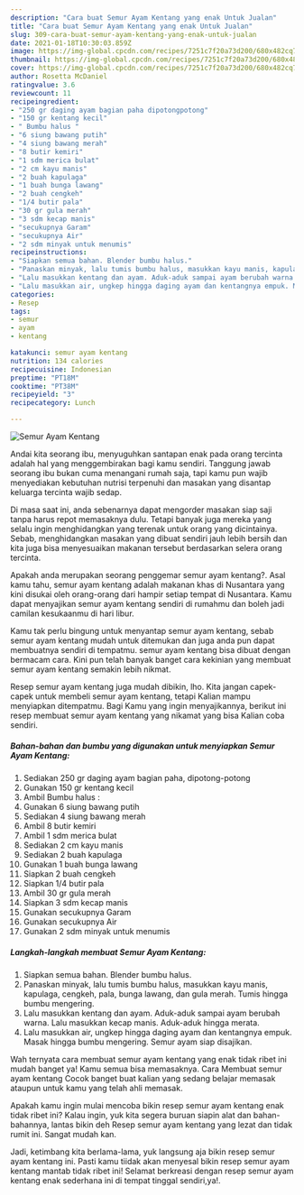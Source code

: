 ```yaml
---
description: "Cara buat Semur Ayam Kentang yang enak Untuk Jualan"
title: "Cara buat Semur Ayam Kentang yang enak Untuk Jualan"
slug: 309-cara-buat-semur-ayam-kentang-yang-enak-untuk-jualan
date: 2021-01-18T10:30:03.859Z
image: https://img-global.cpcdn.com/recipes/7251c7f20a73d200/680x482cq70/semur-ayam-kentang-foto-resep-utama.jpg
thumbnail: https://img-global.cpcdn.com/recipes/7251c7f20a73d200/680x482cq70/semur-ayam-kentang-foto-resep-utama.jpg
cover: https://img-global.cpcdn.com/recipes/7251c7f20a73d200/680x482cq70/semur-ayam-kentang-foto-resep-utama.jpg
author: Rosetta McDaniel
ratingvalue: 3.6
reviewcount: 11
recipeingredient:
- "250 gr daging ayam bagian paha dipotongpotong"
- "150 gr kentang kecil"
- " Bumbu halus "
- "6 siung bawang putih"
- "4 siung bawang merah"
- "8 butir kemiri"
- "1 sdm merica bulat"
- "2 cm kayu manis"
- "2 buah kapulaga"
- "1 buah bunga lawang"
- "2 buah cengkeh"
- "1/4 butir pala"
- "30 gr gula merah"
- "3 sdm kecap manis"
- "secukupnya Garam"
- "secukupnya Air"
- "2 sdm minyak untuk menumis"
recipeinstructions:
- "Siapkan semua bahan. Blender bumbu halus."
- "Panaskan minyak, lalu tumis bumbu halus, masukkan kayu manis, kapulaga, cengkeh, pala, bunga lawang, dan gula merah. Tumis hingga bumbu mengering."
- "Lalu masukkan kentang dan ayam. Aduk-aduk sampai ayam berubah warna. Lalu masukkan kecap manis. Aduk-aduk hingga merata."
- "Lalu masukkan air, ungkep hingga daging ayam dan kentangnya empuk. Masak hingga bumbu mengering. Semur ayam siap disajikan."
categories:
- Resep
tags:
- semur
- ayam
- kentang

katakunci: semur ayam kentang 
nutrition: 134 calories
recipecuisine: Indonesian
preptime: "PT18M"
cooktime: "PT38M"
recipeyield: "3"
recipecategory: Lunch

---
```



![Semur Ayam Kentang](https://img-global.cpcdn.com/recipes/7251c7f20a73d200/680x482cq70/semur-ayam-kentang-foto-resep-utama.jpg)

Andai kita seorang ibu, menyuguhkan santapan enak pada orang tercinta adalah hal yang menggembirakan bagi kamu sendiri. Tanggung jawab seorang ibu bukan cuma menangani rumah saja, tapi kamu pun wajib menyediakan kebutuhan nutrisi terpenuhi dan masakan yang disantap keluarga tercinta wajib sedap.

Di masa  saat ini, anda sebenarnya dapat mengorder masakan siap saji tanpa harus repot memasaknya dulu. Tetapi banyak juga mereka yang selalu ingin menghidangkan yang terenak untuk orang yang dicintainya. Sebab, menghidangkan masakan yang dibuat sendiri jauh lebih bersih dan kita juga bisa menyesuaikan makanan tersebut berdasarkan selera orang tercinta. 



Apakah anda merupakan seorang penggemar semur ayam kentang?. Asal kamu tahu, semur ayam kentang adalah makanan khas di Nusantara yang kini disukai oleh orang-orang dari hampir setiap tempat di Nusantara. Kamu dapat menyajikan semur ayam kentang sendiri di rumahmu dan boleh jadi camilan kesukaanmu di hari libur.

Kamu tak perlu bingung untuk menyantap semur ayam kentang, sebab semur ayam kentang mudah untuk ditemukan dan juga anda pun dapat membuatnya sendiri di tempatmu. semur ayam kentang bisa dibuat dengan bermacam cara. Kini pun telah banyak banget cara kekinian yang membuat semur ayam kentang semakin lebih nikmat.

Resep semur ayam kentang juga mudah dibikin, lho. Kita jangan capek-capek untuk membeli semur ayam kentang, tetapi Kalian mampu menyiapkan ditempatmu. Bagi Kamu yang ingin menyajikannya, berikut ini resep membuat semur ayam kentang yang nikamat yang bisa Kalian coba sendiri.

<!--inarticleads1-->

##### Bahan-bahan dan bumbu yang digunakan untuk menyiapkan Semur Ayam Kentang:

1. Sediakan 250 gr daging ayam bagian paha, dipotong-potong
1. Gunakan 150 gr kentang kecil
1. Ambil  Bumbu halus :
1. Gunakan 6 siung bawang putih
1. Sediakan 4 siung bawang merah
1. Ambil 8 butir kemiri
1. Ambil 1 sdm merica bulat
1. Sediakan 2 cm kayu manis
1. Sediakan 2 buah kapulaga
1. Gunakan 1 buah bunga lawang
1. Siapkan 2 buah cengkeh
1. Siapkan 1/4 butir pala
1. Ambil 30 gr gula merah
1. Siapkan 3 sdm kecap manis
1. Gunakan secukupnya Garam
1. Gunakan secukupnya Air
1. Gunakan 2 sdm minyak untuk menumis




<!--inarticleads2-->

##### Langkah-langkah membuat Semur Ayam Kentang:

1. Siapkan semua bahan. Blender bumbu halus.
1. Panaskan minyak, lalu tumis bumbu halus, masukkan kayu manis, kapulaga, cengkeh, pala, bunga lawang, dan gula merah. Tumis hingga bumbu mengering.
1. Lalu masukkan kentang dan ayam. Aduk-aduk sampai ayam berubah warna. Lalu masukkan kecap manis. Aduk-aduk hingga merata.
1. Lalu masukkan air, ungkep hingga daging ayam dan kentangnya empuk. Masak hingga bumbu mengering. Semur ayam siap disajikan.




Wah ternyata cara membuat semur ayam kentang yang enak tidak ribet ini mudah banget ya! Kamu semua bisa memasaknya. Cara Membuat semur ayam kentang Cocok banget buat kalian yang sedang belajar memasak ataupun untuk kamu yang telah ahli memasak.

Apakah kamu ingin mulai mencoba bikin resep semur ayam kentang enak tidak ribet ini? Kalau ingin, yuk kita segera buruan siapin alat dan bahan-bahannya, lantas bikin deh Resep semur ayam kentang yang lezat dan tidak rumit ini. Sangat mudah kan. 

Jadi, ketimbang kita berlama-lama, yuk langsung aja bikin resep semur ayam kentang ini. Pasti kamu tiidak akan menyesal bikin resep semur ayam kentang mantab tidak ribet ini! Selamat berkreasi dengan resep semur ayam kentang enak sederhana ini di tempat tinggal sendiri,ya!.


